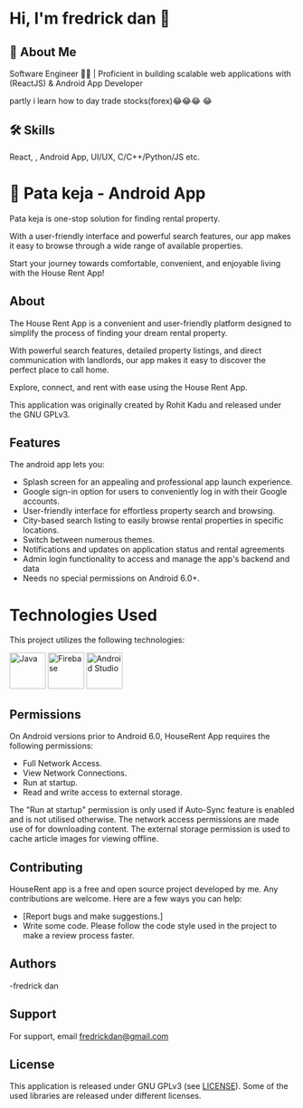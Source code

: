 # Hi, I'm fredrick dan 👋

## 🚀 About Me
Software Engineer 👨‍💻 | Proficient in building scalable web applications with (ReactJS) & Android App Developer

partly i learn how to day trade stocks(forex)😂😂😂 😂 

## 🛠 Skills
React, , Android App, UI/UX, C/C++/Python/JS etc.

# 🏡 Pata keja - Android App



Pata keja is  one-stop solution for finding rental property.  
  
With a user-friendly interface and powerful search features, our app makes it easy to browse through a wide range of available properties. 

Start your journey towards comfortable, convenient, and enjoyable living with the House Rent App!


## About

The House Rent App is a convenient and user-friendly platform designed to simplify the process of finding your dream rental property.

With powerful search features, detailed property listings, and direct communication with landlords, our app makes it easy to discover the perfect place to call home.

Explore, connect, and rent with ease using the House Rent App.

This application was originally created by Rohit Kadu and released under the GNU GPLv3.

## Features

The android app lets you:
- Splash screen for an appealing and professional app launch experience.
- Google sign-in option for users to conveniently log in with their Google accounts.
- User-friendly interface for effortless property search and browsing.
- City-based search listing to easily browse rental properties in specific locations.
- Switch between numerous themes.
- Notifications and updates on application status and rental agreements
- Admin login functionality to access and manage the app's backend and data
- Needs no special permissions on Android 6.0+.




# Technologies Used
This project utilizes the following technologies:

<img src="https://upload.wikimedia.org/wikipedia/en/thumb/3/30/Java_programming_language_logo.svg/64px-Java_programming_language_logo.svg.png" alt="Java" width="64px">

<img src="https://firebase.google.com/downloads/brand-guidelines/PNG/logo-vertical.png" alt="Firebase" width="64px">

<img src="https://developer.android.com/studio/images/studio-icon-preview.svg" alt="Android Studio" width="64px">


## Permissions

On Android versions prior to Android 6.0, HouseRent App requires the following permissions:
- Full Network Access.
- View Network Connections.
- Run at startup.
- Read and write access to external storage.

The "Run at startup" permission is only used if Auto-Sync feature is enabled and is not utilised otherwise. The network access permissions are made use of for downloading content. The external storage permission is used to cache article images for viewing offline.

## Contributing

HouseRent app is a free and open source project developed by me. Any contributions are welcome. Here are a few ways you can help:
 * [Report bugs and make suggestions.]
 * Write some code. Please follow the code style used in the project to make a review process faster.

## Authors

-fredrick dan


## Support

For support, email fredrickdan@gmail.com


## License

This application is released under GNU GPLv3 (see [LICENSE](LICENSE)).
Some of the used libraries are released under different licenses.
